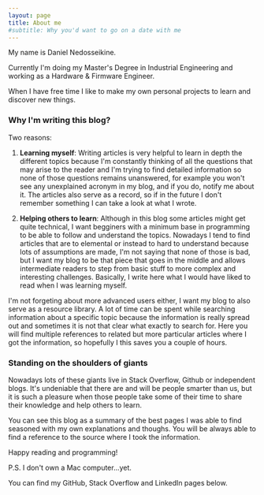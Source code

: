 ```yaml
---
layout: page
title: About me
#subtitle: Why you'd want to go on a date with me
---
```


My name is Daniel Nedosseikine.

Currently I'm doing my Master's Degree in Industrial Engineering and working as
a Hardware & Firmware Engineer.

When I have free time I like to make my own personal projects to learn and
discover new things.

### Why I'm writing this blog?

Two reasons:

1. **Learning myself**: Writing articles is very helpful to learn in depth the different topics because I'm constantly thinking of all the questions that may arise to the reader and I'm trying to find detailed information so none of those questions remains unanswered, for example you won't see any unexplained acronym in my blog, and if you do, notify me about it. The articles also serve as a record, so if in the future I don't remember something I can take a look at what I wrote.

2. **Helping others to learn**: Although in this blog some articles might get quite technical, I want begginers with a minimum base in programming to be able to follow and understand the topics. Nowadays I tend to find articles that are to elemental or instead to hard to understand because lots of assumptions are made, I'm not saying that none of those is bad, but I want my blog to be that piece that goes in the middle and allows intermediate readers to step from basic stuff to more complex and interesting challenges. Basically, I write here what I would have liked to read when I was learning myself.

  I'm not forgeting about more advanced users either, I want my blog to also serve as a resource library. A lot of time can be spent while searching information about a specific topic because the information is really spread out and sometimes it is not that clear what exactly to search for. Here you will find multiple references to related but more particular articles where I got the information, so hopefully I this saves you a couple of hours.

### Standing on the shoulders of giants
Nowadays lots of these giants live in Stack Overflow, Github or independent blogs. It's undeniable that there are and will be people smarter than us, but it is such a pleasure when those people take some of their time to share their knowledge and help others to learn.

You can see this blog as a summary of the best pages I was able to find seasoned with my own explanations and thoughs. You will be always able to find a reference to the source where I took the information.

Happy reading and programming!

P.S. I don't own a Mac computer...yet.

You can find my GitHub, Stack Overflow and LinkedIn pages below.
